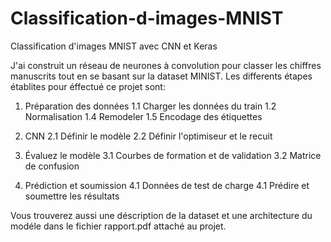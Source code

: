 # Classification-d-images-MNIST

Classification d'images MNIST avec CNN et Keras

J'ai construit un réseau de neurones à convolution pour classer les chiffres manuscrits tout en se basant sur la dataset MINIST.
Les differents étapes établites pour éffectué ce projet sont:

 1. Préparation des données
    1.1 Charger les données du train
    1.2 Normalisation
    1.4 Remodeler
     1.5 Encodage des étiquettes
    
 2. CNN
     2.1 Définir le modèle
     2.2 Définir l'optimiseur et le recuit
     
 3. Évaluez le modèle
     3.1 Courbes de formation et de validation
     3.2 Matrice de confusion
     
 4. Prédiction et soumission
     4.1 Données de test de charge
     4.1 Prédire et soumettre les résultats
     
Vous trouverez aussi une déscription de la dataset et une architecture du modéle dans le fichier rapport.pdf attaché au projet.
